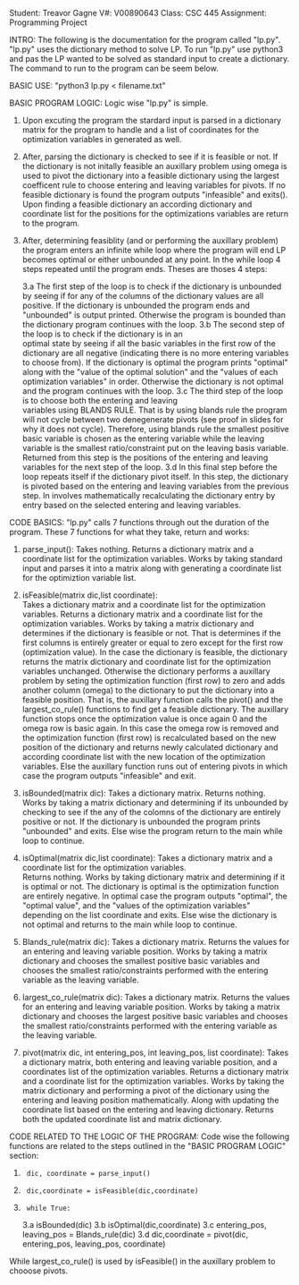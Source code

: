 Student:    Treavor Gagne
V#:         V00890643
Class:      CSC 445
Assignment: Programming Project

INTRO:
The following is the documentation for the program called "lp.py". "lp.py" uses 
the dictionary method to solve LP. To run "lp.py" use python3 and pas the LP 
wanted to be solved as standard input to create a dictionary. The command to run 
to the program can be seem below.


BASIC USE:  "python3 lp.py < filename.txt"


BASIC PROGRAM LOGIC: 
Logic wise "lp.py" is simple. 

1.  Upon excuting the program the stardard input is parsed in a dictionary matrix 
    for the program to handle and a list of coordinates for the optimization 
    variables in generated as well. 

2.  After, parsing the dictionary is checked to see if it is feasible or not. If 
    the dictionary is not initally feasible an auxillary problem using omega is 
    used to pivot the dictionary into a feasible dictionary using the largest 
    coefficent rule to choose entering and leaving variables for pivots. If no 
    feasible dictionary is found the program outputs "infeasible" and exits(). 
    Upon finding a feasible dictionary an according dictionary and coordinate 
    list for the positions for the optimizations variables are return to the program. 

3.  After, determining feasiblity (and or performing the auxillary problem) the 
    program enters an infinite while loop where the program will end LP becomes 
    optimal or either unbounded at any point. In the while loop 4 steps repeated 
    until the program ends. Theses are thoses 4 steps:
    
    3.a The first step of the loop is to check if the dictionary is 
        unbounded by seeing if for any of the columns of the dictionary values 
        are all positive. If the dictionary is unbounded the program ends and 
        "unbounded" is output printed. Otherwise the program is bounded than the 
        dictionary program continues with the loop.
    3.b The second step of the loop is to check if the dictionary is in an       
        optimal state by seeing if all the basic variables in the first row of 
        the dictionary are all negative (indicating there is no more entering 
        variables to choose from). If the dictionary is optimal the program 
        prints "optimal" along with the "value of the optimal solution" and the 
        "values of each optimization variables" in order. Otherwise the 
        dictionary is not optimal and the program continues with the loop.
    3.c The third step of the loop is to choose both the entering and leaving   
        variables using BLANDS RULE. That is by using blands rule the program 
        will not cycle between two denegenerate pivots (see proof in slides for 
        why it does not cycle). Therefore, using blands rule the smallest 
        positive basic variable is chosen as the entering variable while the 
        leaving variable is the smallest ratio/constraint put on the leaving 
        basis variable. Returned from this step is the positions of the entering 
        and leaving variables for the next step of the loop.
    3.d In this final step before the loop repeats itself if the dictionary pivot 
        itself. In this step, the dictionary is pivoted based on the entering and 
        leaving variables from the previous step. In involves mathematically 
        recalculating the dictionary entry by entry based on the selected 
        entering and leaving variables.


CODE BASICS:
"lp.py" calls 7 functions through out the duration of the program. These 7 functions 
for what they take, return and works:

1) parse_input():
    Takes nothing. 
    Returns a dictionary matrix and a coordinate list for the optimization variables.
    Works by taking standard input and parses it into a matrix along with generating 
    a coordinate list for the optimiztion variable list.

2) isFeasible(matrix dic,list coordinate):   
    Takes a dictionary matrix and a coordinate list for the optimization variables. 
    Returns a dictionary matrix and a coordinate list for the optimization variables.
    Works by taking a matrix dictionary and determines if the dictionary is feasible 
    or not. That is determines if the first columns is entirely greater or equal to 
    zero except for the first row (optimization value). In the case the dictionary is 
    feasible, the dictionary returns the matrix dictionary and coordinate list for the 
    optimization variables unchanged. Otherwise the dictionary performs a auxillary 
    problem by seting the optimization function (first row) to zero and adds another 
    column (omega) to the dictionary to put the dictionary into a feasible position. 
    That is, the auxillary function calls the pivot() and the largest_co_rule() functions 
    to find get a feasible dictionary. The auxillary function stops once the optimization 
    value is once again 0 and the omega row is basic again. In this case the omega row is 
    removed and the optimization function (first row) is recalculated based on the new 
    position of the dictionary and returns newly calculated dictionary and according 
    coordinate list with the new location of the optimization variables. Else the auxillary 
    function runs out of entering pivots in which case the program outputs "infeasible" and exit.

3) isBounded(matrix dic): 
    Takes a dictionary matrix. 
    Returns nothing.
    Works by taking a matrix dictionary and determining if its unbounded by checking 
    to see if the any of the colomns of the dictionary are entirely positive or not. 
    If the dictionary is unbounded the program prints "unbounded" and exits. Else wise 
    the program return to the main while loop to continue.

4) isOptimal(matrix dic,list coordinate): 
    Takes a dictionary matrix and a coordinate list for the optimization variables.     
    Returns nothing.
    Works by taking dictionary matrix and determining if it is optimal or not. The 
    dictionary is optimal is the optimization function are entirely negative. In 
    optimal case the program outputs "optimal", the "optimal value", and the "values 
    of the optimization variables" depending on the list coordinate and exits. Else 
    wise the dictionary is not optimal and returns to the main while loop to continue.

5) Blands_rule(matrix dic): 
    Takes a dictionary matrix. 
    Returns the values for an entering and leaving variable position.
    Works by taking a matrix dictionary and chooses the smallest positive basic 
    variables and chooses the smallest ratio/constraints performed with the entering 
    variable as the leaving variable.

6) largest_co_rule(matrix dic): 
    Takes a dictionary matrix. 
    Returns the values for an entering and leaving variable position.
    Works by taking a matrix dictionary and chooses the largest positive basic 
    variables and chooses the smallest ratio/constraints performed with the entering 
    variable as the leaving variable.

7) pivot(matrix dic, int entering_pos, int leaving_pos, list coordinate): 
    Takes a dictionary matrix, both entering and leaving variable position, and a 
    coordinates list of the optimization variables.
    Returns a dictionary matrix and a coordinate list for the optimization variables.
    Works by taking the matrix dictionary and performing a pivot of the dictionary using 
    the entering and leaving position mathematically. Along with updating the coordinate 
    list based on the entering and leaving dictionary. Returns both the updated coordinate 
    list and matrix dictionary.

CODE RELATED TO THE LOGIC OF THE PROGRAM:
Code wise the following functions are related to the steps outlined in the "BASIC PROGRAM LOGIC" section:

1.      dic, coordinate = parse_input()
2.      dic,coordinate = isFeasible(dic,coordinate)
3.      while True:
    3.a     isBounded(dic)
    3.b     isOptimal(dic,coordinate)
    3.c     entering_pos, leaving_pos = Blands_rule(dic)
    3.d     dic,coordinate = pivot(dic, entering_pos, leaving_pos, coordinate)

While largest_co_rule() is used by isFeasible() in the auxillary problem to chooose pivots.